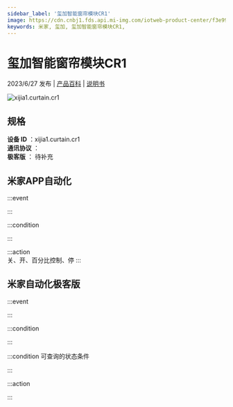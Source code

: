 ```yaml
---
sidebar_label: '玺加智能窗帘模块CR1'
image: https://cdn.cnbj1.fds.api.mi-img.com/iotweb-product-center/f3e9942b418daf7a0738a5fbb9c515e3_1672988999074.png?GalaxyAccessKeyId=AKVGLQWBOVIRQ3XLEW&Expires=9223372036854775807&Signature=hRFrLjpSoQWfItDAwf3d5xR7ltM=
keywords: 米家, 玺加, 玺加智能窗帘模块CR1, 
---
```

# 玺加智能窗帘模块CR1

2023/6/27 发布 | [产品百科](https://home.mi.com/webapp/content/baike/product/index.html?model=xijia1.curtain.cr1/) | [说明书](https://home.mi.com/views/introduction.html?model=xijia1.curtain.cr1&region=cn)

![xijia1.curtain.cr1](https://cdn.cnbj1.fds.api.mi-img.com/iotweb-product-center/f3e9942b418daf7a0738a5fbb9c515e3_1672988999074.png?GalaxyAccessKeyId=AKVGLQWBOVIRQ3XLEW&Expires=9223372036854775807&Signature=hRFrLjpSoQWfItDAwf3d5xR7ltM=)

## 规格  
> 
**设备 ID** ：xijia1.curtain.cr1  
**通讯协议** ：  
**极客版**  ： 待补充 


## 米家APP自动化  

:::event  

:::

:::condition  

:::

:::action   
关、开、百分比控制、停
:::

## 米家自动化极客版  

:::event  

:::

:::condition  

:::

:::condition 可查询的状态条件  

:::

:::action  

:::

        
